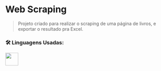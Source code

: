 # Web Scraping

> Projeto criado para realizar o scraping de uma página de livros, e exportar o resultado pra Excel. 

<h3 align="left">🛠 Linguagens Usadas:</h3>

<!-- Python -->
<a href="https://telegram.org/" target="_blank">
<img src="https://cdn.iconscout.com/icon/free/png-256/free-python-logo-icon-download-in-svg-png-gif-file-formats--programming-language-logos-icons-1720083.png?f=webp" width="40" height="40"/></a>
